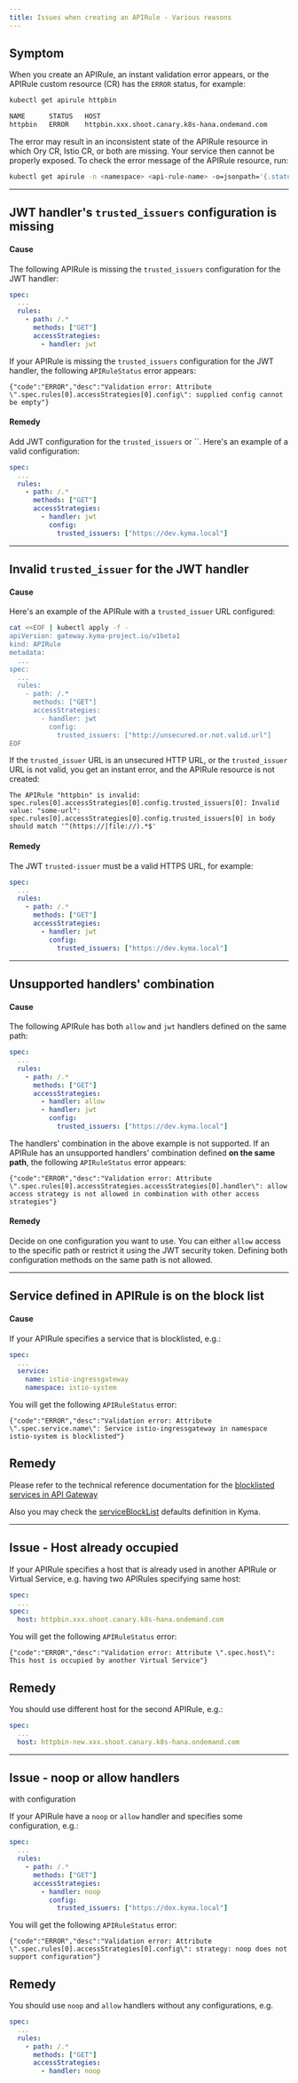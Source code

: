 ```yaml
---
title: Issues when creating an APIRule - Various reasons
---
```


## Symptom

When you create an APIRule, an instant validation error appears, or the APIRule custom resource (CR) has the `ERROR` status, for example:

```bash
kubectl get apirule httpbin

NAME      STATUS   HOST
httpbin   ERROR    httpbin.xxx.shoot.canary.k8s-hana.ondemand.com
```

The error may result in an inconsistent state of the APIRule resource in which Ory CR, Istio CR, or both are missing. Your service then cannot be properly exposed.
To check the error message of the APIRule resource, run:

```bash
kubectl get apirule -n <namespace> <api-rule-name> -o=jsonpath='{.status.APIRuleStatus}'
```
---
## JWT handler's `trusted_issuers` configuration is missing
#### Cause

The following APIRule is missing the `trusted_issuers` configuration for the JWT handler:

```yaml
spec:
  ...
  rules:
    - path: /.*
      methods: ["GET"]
      accessStrategies:
        - handler: jwt
```

If your APIRule is missing the `trusted_issuers` configuration for the JWT handler, the following `APIRuleStatus` error appears:

```
{"code":"ERROR","desc":"Validation error: Attribute \".spec.rules[0].accessStrategies[0].config\": supplied config cannot be empty"}
```

#### Remedy

Add JWT configuration for the `trusted_issuers` or ``. Here's an example of a valid configuration:

```yaml
spec:
  ...
  rules:
    - path: /.*
      methods: ["GET"]
      accessStrategies:
        - handler: jwt
          config:
            trusted_issuers: ["https://dev.kyma.local"]
```
---
## Invalid `trusted_issuer` for the JWT handler
#### Cause

Here's an example of the APIRule with a `trusted_issuer` URL configured:

```bash
cat <<EOF | kubectl apply -f -
apiVersion: gateway.kyma-project.io/v1beta1
kind: APIRule
metadata:
  ...
spec:
  ...
  rules:
    - path: /.*
      methods: ["GET"]
      accessStrategies:
        - handler: jwt
          config:
            trusted_issuers: ["http://unsecured.or.not.valid.url"]
EOF
```

If the `trusted_issuer` URL is an unsecured HTTP URL, or the `trusted_issuer` URL is not valid, you get an instant error, and the APIRule resource is not created:

```
The APIRule "httpbin" is invalid: spec.rules[0].accessStrategies[0].config.trusted_issuers[0]: Invalid value: "some-url": spec.rules[0].accessStrategies[0].config.trusted_issuers[0] in body should match '^(https://|file://).*$'
```

#### Remedy

The JWT `trusted-issuer` must be a valid HTTPS URL, for example:

```yaml
spec:
  ...
  rules:
    - path: /.*
      methods: ["GET"]
      accessStrategies:
        - handler: jwt
          config:
            trusted_issuers: ["https://dev.kyma.local"]
```
---
## Unsupported handlers' combination
#### Cause

The following APIRule has both `allow` and `jwt` handlers defined on the same path:

```yaml
spec:
  ...
  rules:
    - path: /.*
      methods: ["GET"]
      accessStrategies:
        - handler: allow
        - handler: jwt
          config:
            trusted_issuers: ["https://dev.kyma.local"]
```

The handlers' combination in the above example is not supported. If an APIRule has an unsupported handlers' combination defined **on the same path**, the following `APIRuleStatus` error appears:

```
{"code":"ERROR","desc":"Validation error: Attribute \".spec.rules[0].accessStrategies.accessStrategies[0].handler\": allow access strategy is not allowed in combination with other access strategies"}
```

#### Remedy

Decide on one configuration you want to use. You can either `allow` access to the specific path or restrict it using the JWT security token. Defining both configuration methods on the same path is not allowed.

---
## Service defined in APIRule is on the block list
#### Cause

If your APIRule specifies a service that is blocklisted, e.g.:

```yaml
spec:
  ...
  service:
    name: istio-ingressgateway
    namespace: istio-system
```

You will get the following `APIRuleStatus` error:

```
{"code":"ERROR","desc":"Validation error: Attribute \".spec.service.name\": Service istio-ingressgateway in namespace istio-system is blocklisted"}
```

## Remedy

Please refer to the technical reference documentation for the [blocklisted services in API Gateway](https://kyma-project.io/docs/kyma/latest/05-technical-reference/apix-03-blacklisted-services/)

Also you may check the [serviceBlockList](https://github.com/kyma-project/kyma/blob/main/resources/api-gateway/values.yaml) defaults definition in Kyma.

---
## Issue - Host already occupied

If your APIRule specifies a host that is already used in another APIRule or Virtual Service, e.g. having two APIRules specifying same host:

```yaml
spec:
  ...
spec:
  host: httpbin.xxx.shoot.canary.k8s-hana.ondemand.com
```

You will get the following `APIRuleStatus` error:

```
{"code":"ERROR","desc":"Validation error: Attribute \".spec.host\": This host is occupied by another Virtual Service"}
```

## Remedy

You should use different host for the second APIRule, e.g.:

```yaml
spec:
  ...
  host: httpbin-new.xxx.shoot.canary.k8s-hana.ondemand.com
```

---
## Issue - noop or allow handlers 
with configuration

If your APIRule have a `noop` or `allow` handler and specifies some configuration, e.g.:

```yaml
spec:
  ...
  rules:
    - path: /.*
      methods: ["GET"]
      accessStrategies:
        - handler: noop
          config:
            trusted_issuers: ["https://dex.kyma.local"]
```

You will get the following `APIRuleStatus` error:

```
{"code":"ERROR","desc":"Validation error: Attribute \".spec.rules[0].accessStrategies[0].config\": strategy: noop does not support configuration"}
```

## Remedy

You should use `noop` and `allow` handlers without any configurations, e.g.

```yaml
spec:
  ...
  rules:
    - path: /.*
      methods: ["GET"]
      accessStrategies:
        - handler: noop
```
